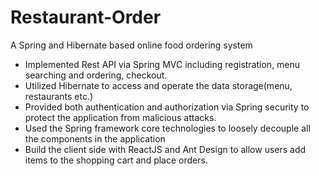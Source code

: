 # Restaurant-Order

A Spring and Hibernate based online food ordering system

* Implemented Rest API via Spring MVC including registration, menu searching and ordering, checkout.
* Utilized Hibernate to access and operate the data storage(menu, restaurants etc.)
* Provided both authentication and authorization via Spring security to protect the application from malicious attacks.
* Used the Spring framework core technologies to loosely decouple all the components in the application
* Build the client side with ReactJS and Ant Design to allow users add items to the shopping cart and place orders.